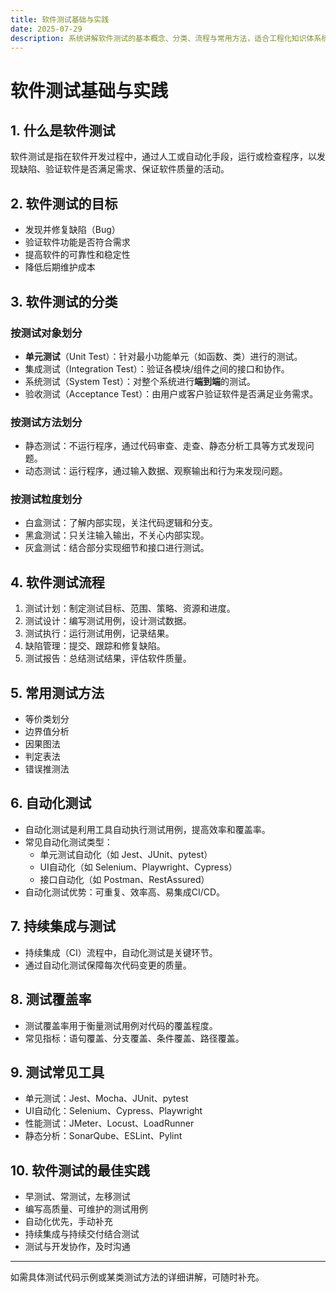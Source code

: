```yaml
---
title: 软件测试基础与实践
date: 2025-07-29
description: 系统讲解软件测试的基本概念、分类、流程与常用方法，适合工程化知识体系梳理。
---
```


# 软件测试基础与实践

## 1. 什么是软件测试

软件测试是指在软件开发过程中，通过人工或自动化手段，运行或检查程序，以发现缺陷、验证软件是否满足需求、保证软件质量的活动。

## 2. 软件测试的目标
- 发现并修复缺陷（Bug）
- 验证软件功能是否符合需求
- 提高软件的可靠性和稳定性
- 降低后期维护成本

## 3. 软件测试的分类

### 按测试对象划分
- **单元测试**（Unit Test）：针对最小功能单元（如函数、类）进行的测试。
- 集成测试（Integration Test）：验证各模块/组件之间的接口和协作。
- 系统测试（System Test）：对整个系统进行**端到端**的测试。
- 验收测试（Acceptance Test）：由用户或客户验证软件是否满足业务需求。

### 按测试方法划分
- 静态测试：不运行程序，通过代码审查、走查、静态分析工具等方式发现问题。
- 动态测试：运行程序，通过输入数据、观察输出和行为来发现问题。

### 按测试粒度划分
- 白盒测试：了解内部实现，关注代码逻辑和分支。
- 黑盒测试：只关注输入输出，不关心内部实现。
- 灰盒测试：结合部分实现细节和接口进行测试。

## 4. 软件测试流程
1. 测试计划：制定测试目标、范围、策略、资源和进度。
2. 测试设计：编写测试用例，设计测试数据。
3. 测试执行：运行测试用例，记录结果。
4. 缺陷管理：提交、跟踪和修复缺陷。
5. 测试报告：总结测试结果，评估软件质量。

## 5. 常用测试方法
- 等价类划分
- 边界值分析
- 因果图法
- 判定表法
- 错误推测法

## 6. 自动化测试
- 自动化测试是利用工具自动执行测试用例，提高效率和覆盖率。
- 常见自动化测试类型：
  - 单元测试自动化（如 Jest、JUnit、pytest）
  - UI自动化（如 Selenium、Playwright、Cypress）
  - 接口自动化（如 Postman、RestAssured）
- 自动化测试优势：可重复、效率高、易集成CI/CD。

## 7. 持续集成与测试
- 持续集成（CI）流程中，自动化测试是关键环节。
- 通过自动化测试保障每次代码变更的质量。

## 8. 测试覆盖率
- 测试覆盖率用于衡量测试用例对代码的覆盖程度。
- 常见指标：语句覆盖、分支覆盖、条件覆盖、路径覆盖。

## 9. 测试常见工具
- 单元测试：Jest、Mocha、JUnit、pytest
- UI自动化：Selenium、Cypress、Playwright
- 性能测试：JMeter、Locust、LoadRunner
- 静态分析：SonarQube、ESLint、Pylint

## 10. 软件测试的最佳实践
- 早测试、常测试，左移测试
- 编写高质量、可维护的测试用例
- 自动化优先，手动补充
- 持续集成与持续交付结合测试
- 测试与开发协作，及时沟通

---
如需具体测试代码示例或某类测试方法的详细讲解，可随时补充。
